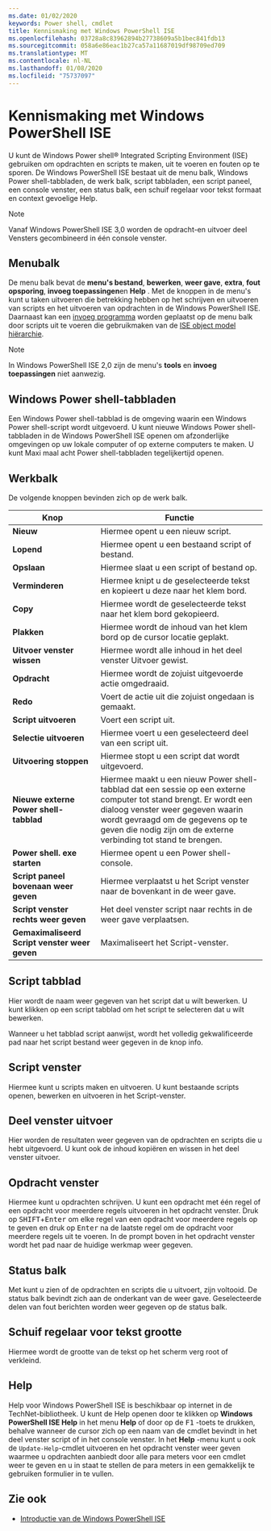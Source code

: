 ```yaml
---
ms.date: 01/02/2020
keywords: Power shell, cmdlet
title: Kennismaking met Windows PowerShell ISE
ms.openlocfilehash: 03728a8c83962894b27738609a5b1bec841fdb13
ms.sourcegitcommit: 058a6e86eac1b27ca57a11687019df98709ed709
ms.translationtype: MT
ms.contentlocale: nl-NL
ms.lasthandoff: 01/08/2020
ms.locfileid: "75737097"
---
```

# <a name="exploring-the-windows-powershell-ise"></a>Kennismaking met Windows PowerShell ISE

U kunt de Windows Power shell® Integrated Scripting Environment (ISE) gebruiken om opdrachten en scripts te maken, uit te voeren en fouten op te sporen. De Windows PowerShell ISE bestaat uit de menu balk, Windows Power shell-tabbladen, de werk balk, script tabbladen, een script paneel, een console venster, een status balk, een schuif regelaar voor tekst formaat en context gevoelige Help.

> [!NOTE]
> Vanaf Windows PowerShell ISE 3,0 worden de opdracht-en uitvoer deel Vensters gecombineerd in één console venster.

## <a name="menu-bar"></a>Menubalk

De menu balk bevat de **menu's bestand**, **bewerken**, **weer gave**, **extra**, **fout opsporing**, **invoeg toepassingen**en **Help** . Met de knoppen in de menu's kunt u taken uitvoeren die betrekking hebben op het schrijven en uitvoeren van scripts en het uitvoeren van opdrachten in de Windows PowerShell ISE. Daarnaast kan een [invoeg programma](object-model/The-ISEAddOnTool-Object.md) worden geplaatst op de menu balk door scripts uit te voeren die gebruikmaken van de [ISE object model hiërarchie](object-model/The-ISE-Object-Model-Hierarchy.md).

> [!NOTE]
> In Windows PowerShell ISE 2,0 zijn de menu's **tools** en **invoeg toepassingen** niet aanwezig.

## <a name="windows-powershell-tabs"></a>Windows Power shell-tabbladen

Een Windows Power shell-tabblad is de omgeving waarin een Windows Power shell-script wordt uitgevoerd. U kunt nieuwe Windows Power shell-tabbladen in de Windows PowerShell ISE openen om afzonderlijke omgevingen op uw lokale computer of op externe computers te maken. U kunt Maxi maal acht Power shell-tabbladen tegelijkertijd openen.

## <a name="toolbar"></a>Werkbalk

De volgende knoppen bevinden zich op de werk balk.

|             Knop             |                                                                                     Functie                                                                                     |
| ------------------------------ | -------------------------------------------------------------------------------------------------------------------------------------------------------------------------------- |
| **Nieuw**                        | Hiermee opent u een nieuw script.                                                                                                                                                              |
| **Lopend**                       | Hiermee opent u een bestaand script of bestand.                                                                                                                                                |
| **Opslaan**                       | Hiermee slaat u een script of bestand op.                                                                                                                                                          |
| **Verminderen**                        | Hiermee knipt u de geselecteerde tekst en kopieert u deze naar het klem bord.                                                                                                                           |
| **Copy**                       | Hiermee wordt de geselecteerde tekst naar het klem bord gekopieerd.                                                                                                                                       |
| **Plakken**                      | Hiermee wordt de inhoud van het klem bord op de cursor locatie geplakt.                                                                                                                     |
| **Uitvoer venster wissen**          | Hiermee wordt alle inhoud in het deel venster Uitvoer gewist.                                                                                                                                           |
| **Opdracht**                       | Hiermee wordt de zojuist uitgevoerde actie omgedraaid.                                                                                                                                     |
| **Redo**                       | Voert de actie uit die zojuist ongedaan is gemaakt.                                                                                                                                        |
| **Script uitvoeren**                 | Voert een script uit.                                                                                                                                                                   |
| **Selectie uitvoeren**              | Hiermee voert u een geselecteerd deel van een script uit.                                                                                                                                             |
| **Uitvoering stoppen**             | Hiermee stopt u een script dat wordt uitgevoerd.                                                                                                                                                  |
| **Nieuwe externe Power shell-tabblad**  | Hiermee maakt u een nieuw Power shell-tabblad dat een sessie op een externe computer tot stand brengt. Er wordt een dialoog venster weer gegeven waarin wordt gevraagd om de gegevens op te geven die nodig zijn om de externe verbinding tot stand te brengen. |
| **Power shell. exe starten**       | Hiermee opent u een Power shell-console.                                                                                                                                                      |
| **Script paneel bovenaan weer geven**       | Hiermee verplaatst u het Script venster naar de bovenkant in de weer gave.                                                                                                                                 |
| **Script venster rechts weer geven**     | Het deel venster script naar rechts in de weer gave verplaatsen.                                                                                                                               |
| **Gemaximaliseerd Script venster weer geven** | Maximaliseert het Script-venster.                                                                                                                                                       |

## <a name="script-tab"></a>Script tabblad

Hier wordt de naam weer gegeven van het script dat u wilt bewerken. U kunt klikken op een script tabblad om het script te selecteren dat u wilt bewerken.

Wanneer u het tabblad script aanwijst, wordt het volledig gekwalificeerde pad naar het script bestand weer gegeven in de knop info.

## <a name="script-pane"></a>Script venster

Hiermee kunt u scripts maken en uitvoeren. U kunt bestaande scripts openen, bewerken en uitvoeren in het Script-venster.

## <a name="output-pane"></a>Deel venster uitvoer

Hier worden de resultaten weer gegeven van de opdrachten en scripts die u hebt uitgevoerd. U kunt ook de inhoud kopiëren en wissen in het deel venster uitvoer.

## <a name="command-pane"></a>Opdracht venster

Hiermee kunt u opdrachten schrijven. U kunt een opdracht met één regel of een opdracht voor meerdere regels uitvoeren in het opdracht venster. Druk op <kbd>SHIFT</kbd>+<kbd>Enter</kbd> om elke regel van een opdracht voor meerdere regels op te geven en druk op <kbd>Enter</kbd> na de laatste regel om de opdracht voor meerdere regels uit te voeren. In de prompt boven in het opdracht venster wordt het pad naar de huidige werkmap weer gegeven.

## <a name="status-bar"></a>Status balk

Met kunt u zien of de opdrachten en scripts die u uitvoert, zijn voltooid. De status balk bevindt zich aan de onderkant van de weer gave. Geselecteerde delen van fout berichten worden weer gegeven op de status balk.

## <a name="text-size-slider"></a>Schuif regelaar voor tekst grootte

Hiermee wordt de grootte van de tekst op het scherm verg root of verkleind.

## <a name="help"></a>Help

Help voor Windows PowerShell ISE is beschikbaar op internet in de TechNet-bibliotheek. U kunt de Help openen door te klikken op **Windows PowerShell ISE Help** in het menu **Help** of door op de <kbd>F1</kbd> -toets te drukken, behalve wanneer de cursor zich op een naam van de cmdlet bevindt in het deel venster script of in het console venster.
In het **Help** -menu kunt u ook de `Update-Help`-cmdlet uitvoeren en het opdracht venster weer geven waarmee u opdrachten aanbiedt door alle para meters voor een cmdlet weer te geven en u in staat te stellen de para meters in een gemakkelijk te gebruiken formulier in te vullen.

## <a name="see-also"></a>Zie ook

- [Introductie van de Windows PowerShell ISE](Introducing-the-Windows-PowerShell-ISE.md)
